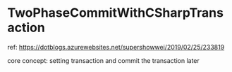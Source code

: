 # TwoPhaseCommitWithCSharpTransaction
ref: https://dotblogs.azurewebsites.net/supershowwei/2019/02/25/233819

core concept: setting transaction and commit the transaction later
